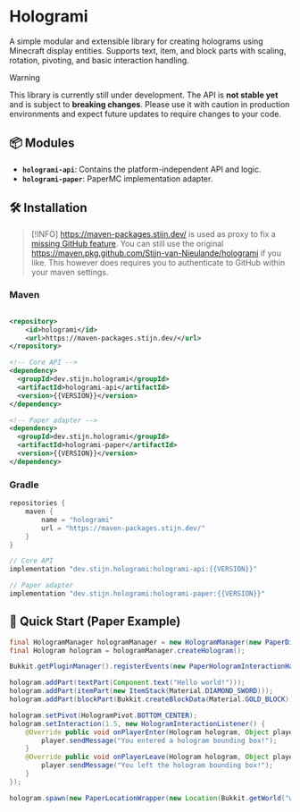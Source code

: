 # Hologrami

A simple modular and extensible library for creating holograms using Minecraft display entities.
Supports text, item, and block parts with scaling, rotation, pivoting, and basic interaction handling.

> [!WARNING]
> This library is currently still under development. The API is **not stable yet** and is subject to **breaking changes**. Please use it with caution in production environments and expect future updates to require changes to your code.

## 📦 Modules

- **`hologrami-api`**: Contains the platform-independent API and logic.
- **`hologrami-paper`**: PaperMC implementation adapter.

## 🛠 Installation

> [!INFO]
> https://maven-packages.stijn.dev/ is used as proxy to fix a [missing GitHub feature](https://github.com/orgs/community/discussions/26634). You can still use the original https://maven.pkg.github.com/Stijn-van-Nieulande/hologrami if you like. This however does requires you to authenticate to GitHub within your maven settings.

### Maven

```xml

<repository>
    <id>hologrami</id>
    <url>https://maven-packages.stijn.dev/</url>
</repository>
```

```xml
<!-- Core API -->
<dependency>
  <groupId>dev.stijn.hologrami</groupId>
  <artifactId>hologrami-api</artifactId>
  <version>{{VERSION}}</version>
</dependency>

<!-- Paper adapter -->
<dependency>
  <groupId>dev.stijn.hologrami</groupId>
  <artifactId>hologrami-paper</artifactId>
  <version>{{VERSION}}</version>
</dependency>
```

### Gradle

```groovy
repositories {
    maven {
        name = "hologrami"
        url = "https://maven-packages.stijn.dev/"
    }
}
```

```groovy
// Core API
implementation "dev.stijn.hologrami:hologrami-api:{{VERSION}}"

// Paper adapter
implementation "dev.stijn.hologrami:hologrami-paper:{{VERSION}}"
```

## 🚀 Quick Start (Paper Example)

```java
final HologramManager hologramManager = new HologramManager(new PaperDisplayFactory());
final Hologram hologram = hologramManager.createHologram();

Bukkit.getPluginManager().registerEvents(new PaperHologramInteractionHandler(hologramManager), plugin);

hologram.addPart(textPart(Component.text("Hello world!")));
hologram.addPart(itemPart(new ItemStack(Material.DIAMOND_SWORD)));
hologram.addPart(blockPart(Bukkit.createBlockData(Material.GOLD_BLOCK)));

hologram.setPivot(HologramPivot.BOTTOM_CENTER);
hologram.setInteraction(1.5, new HologramInteractionListener() {
    @Override public void onPlayerEnter(Hologram hologram, Object player) {
        player.sendMessage("You entered a hologram bounding box!");
    }
    @Override public void onPlayerLeave(Hologram hologram, Object player) {
        player.sendMessage("You left the hologram bounding box!");
    }
});

hologram.spawn(new PaperLocationWrapper(new Location(Bukkit.getWorld("world"), 0, 65, 0)), false);
```
